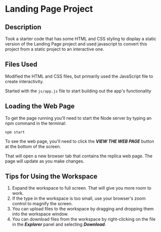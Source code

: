 # Landing Page Project

## Description

Took a starter code that has some HTML and CSS styling to display a static version of the Landing Page project and used javascript to convert this project from a static project to an interactive one. 

## Files Used

Modified the HTML and CSS files, but primarily used the JavaScript file to create interactivity.

Started with the `js/app.js` file to start building out the app's functionality

## Loading the Web Page
To get the page running you'll need to start the Node server by typing an npm command in the terminal:
```
npm start
```

To see the web page, you'll need to click the ***VIEW THE WEB PAGE*** button at the bottom of the screen.

That will open a new browser tab that contains the replica web page.  The page will update as you make changes.

## Tips for Using the Workspace

1. Expand the workspace to full screen. That will give you more room to work.
2. If the type in the workspace is too small, use your browser's zoom control to magnify the screen.
3. You can upload files to the workspace by dragging and dropping them into the workspace window.
4. You can download files from the workspace by right-clicking on the file in the ***Explorer*** panel and selecting ***Download***.